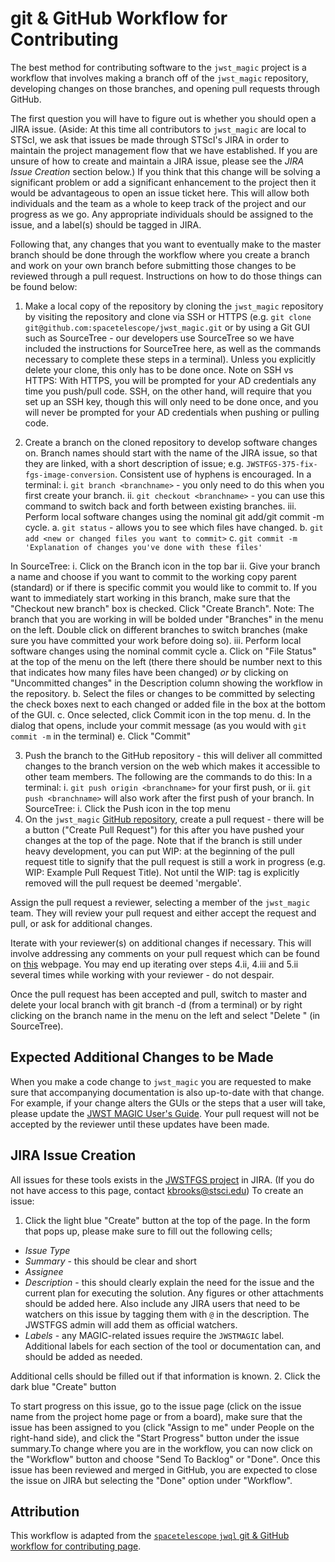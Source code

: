 git & GitHub Workflow for Contributing
========================================
The best method for contributing software to the `jwst_magic` project is a workflow that involves making a branch off of the `jwst_magic` repository, developing changes on those branches, and opening pull requests through GitHub.

The first question you will have to figure out is whether you should open a JIRA issue. (Aside: At this time all contributors to `jwst_magic` are local to STScI, we ask that issues be made through STScI's JIRA in order to maintain the project management flow that we have established. If you are unsure of how to create and maintain a JIRA issue, please see the *JIRA Issue Creation* section below.) If you think that this change will be solving a significant problem or add a significant enhancement to the project then it would be advantageous to open an issue ticket here. This will allow both individuals and the team as a whole to keep track of the project and our progress as we go. Any appropriate individuals should be assigned to the issue, and a label(s) should be tagged in JIRA.

Following that, any changes that you want to eventually make to the master branch should be done through the workflow where you create a branch and work on your own branch before submitting those changes to be reviewed through a pull request. Instructions on how to do those things can be found below:

1. Make a local copy of the repository by cloning the `jwst_magic` repository by visiting the repository and clone via SSH or HTTPS (e.g. `git clone git@github.com:spacetelescope/jwst_magic.git` or by using a Git GUI such as SourceTree - our developers use SourceTree so we have included the instructions for SourceTree here, as well as the commands necessary to complete these steps in a terminal).  Unless you explicitly delete your clone, this only has to be done once. Note on SSH vs HTTPS: With HTTPS, you will be prompted for your AD credentials any time you push/pull code. SSH, on the other hand,  will require that you set up an SSH key, though this will only need to be done once, and you will never be prompted for your AD credentials when pushing or pulling code.  

2. Create a branch on the cloned repository to develop software changes on. Branch names should start with the name of the JIRA issue, so that they are linked, with a short description of issue; e.g. `JWSTFGS-375-fix-fgs-image-conversion`. Consistent use of hyphens is encouraged.
In a terminal:
   i. `git branch <branchname>` - you only need to do this when you first create your branch.
   ii. `git checkout <branchname>` - you can use this command to switch back and forth between existing branches.
   iii. Perform local software changes using the nominal git add/git commit -m cycle.
        a. `git status` - allows you to see which files have changed.
        b. `git add <new or changed files you want to commit>`
        c. `git commit -m 'Explanation of changes you've done with these files'`

In SourceTree:
   i. Click on the Branch icon in the top bar
   ii. Give your branch a name and choose if you want to commit to the working copy parent (standard) or if there is specific commit you would like to commit to. If you want to immediately start working in this branch, make sure that the "Checkout new branch" box is checked. Click "Create Branch". Note: The branch that you are working in will be bolded under "Branches" in the menu on the left. Double click on different branches to switch branches (make sure you have committed your work before doing so).
   iii. Perform local software changes using the nominal commit cycle
        a. Click on "File Status" at the top of the menu on the left (there there should be number next to this that indicates how many files have been changed) *or* by clicking on "Uncommitted changes" in the Description column showing the workflow in the repository.
        b. Select the files or changes to be committed by selecting the check boxes next to each changed or added file in the box at the bottom of the GUI.
        c. Once selected, click Commit icon in the top menu.
        d. In the dialog that opens, include your commit message (as you would with `git commit -m` in the terminal)
        e. Click "Commit"

3. Push the branch to the GitHub repository - this will deliver all committed changes to the branch version on the web which makes it accessible to other team members. The following are the commands to do this:
In a terminal:
   i. `git push origin <branchname>` for your first push, or
   ii. `git push <branchname>` will also work after the first push of your branch.
In SourceTree:
   i. Click the Push icon in the top menu
4. On the `jwst_magic` [GitHub repository](https://github.com/spacetelescope/jwst_magic), create a pull request - there will be a button ("Create Pull Request") for this after you have pushed your changes at the top of the page. Note that if the branch is still under heavy development, you can put WIP: at the beginning of the pull request title to signify that the pull request is still a work in progress (e.g. WIP: Example Pull Request Title). Not until the WIP: tag is explicitly removed will the pull request be deemed 'mergable'.

Assign the pull request a reviewer, selecting a member of the `jwst_magic` team. They will review your pull request and either accept the request and pull, or ask for additional changes.

Iterate with your reviewer(s) on additional changes if necessary. This will involve addressing any comments on your pull request which can be found on [this](https://github.com/spacetelescope/jwst_magic/pulls) webpage. You may end up iterating over steps 4.ii, 4.iii and 5.ii several times while working with your reviewer - do not despair.

Once the pull request has been accepted and pull, switch to master and delete your local branch with git branch -d <branchname> (from a terminal) or by right clicking on the branch name in the menu on the left and select "Delete <branchname>" (in SourceTree).

Expected Additional Changes to be Made
---------------------------
When you make a code change to `jwst_magic` you are requested to make sure that accompanying documentation is also up-to-date with that change. For example, if your change alters the GUIs or the steps that a user will take, please update the [JWST MAGIC User's Guide](../docs/magic_user_guide/README.md). Your pull request will not be accepted by the reviewer until these updates have been made.

JIRA Issue Creation
-------------------
All issues for these tools exists in the [JWSTFGS project](https://jira.stsci.edu/projects/JWSTFGS/issues/JWSTFGS-76?filter=allopenissues) in JIRA. (If you do not have access to this page, contact kbrooks@stsci.edu) To create an issue:

1. Click the light blue "Create" button at the top of the page. In the form that pops up, please make sure to fill out the following cells;
* *Issue Type*
* *Summary* - this should be clear and short
* *Assignee*
* *Description* - this should clearly explain the need for the issue and the current plan for executing the solution. Any figures or other attachments should be added here. Also include any JIRA users that need to be watchers on this issue by tagging them with `@` in the description. The JWSTFGS admin will add them as official watchers.
* *Labels* - any MAGIC-related issues require the `JWSTMAGIC` label. Additional labels for each section of the tool or documentation can, and should be added as needed.

Additional cells should be filled out if that information is known.
2. Click the dark blue "Create" button

To start progress on this issue, go to the issue page (click on the issue name from the project home page or from a board), make sure that the issue has been assigned to you (click "Assign to me" under People on the right-hand side), and click the "Start Progress" button under the issue summary.To change where you are in the workflow, you can now click on the "Workflow" button and choose "Send To Backlog" or "Done". Once this issue has been reviewed and merged in GitHub, you are expected to close the issue on JIRA but selecting the "Done" option under "Workflow".


Attribution
------------
This workflow is adapted from the [`spacetelescope` `jwql` git & GitHub workflow for contributing page](https://github.com/spacetelescope/jwql/wiki/git-&-GitHub-workflow-for-contributing).
